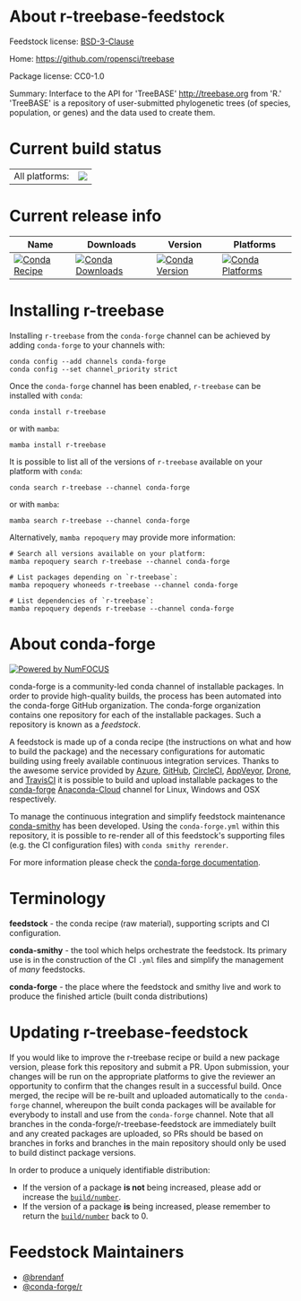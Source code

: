 About r-treebase-feedstock
==========================

Feedstock license: [BSD-3-Clause](https://github.com/conda-forge/r-treebase-feedstock/blob/main/LICENSE.txt)

Home: https://github.com/ropensci/treebase

Package license: CC0-1.0

Summary: Interface to the API for 'TreeBASE' <http://treebase.org> from 'R.' 'TreeBASE' is a repository of user-submitted phylogenetic trees (of species, population, or genes) and the data used to create them.

Current build status
====================


<table><tr><td>All platforms:</td>
    <td>
      <a href="https://dev.azure.com/conda-forge/feedstock-builds/_build/latest?definitionId=10341&branchName=main">
        <img src="https://dev.azure.com/conda-forge/feedstock-builds/_apis/build/status/r-treebase-feedstock?branchName=main">
      </a>
    </td>
  </tr>
</table>

Current release info
====================

| Name | Downloads | Version | Platforms |
| --- | --- | --- | --- |
| [![Conda Recipe](https://img.shields.io/badge/recipe-r--treebase-green.svg)](https://anaconda.org/conda-forge/r-treebase) | [![Conda Downloads](https://img.shields.io/conda/dn/conda-forge/r-treebase.svg)](https://anaconda.org/conda-forge/r-treebase) | [![Conda Version](https://img.shields.io/conda/vn/conda-forge/r-treebase.svg)](https://anaconda.org/conda-forge/r-treebase) | [![Conda Platforms](https://img.shields.io/conda/pn/conda-forge/r-treebase.svg)](https://anaconda.org/conda-forge/r-treebase) |

Installing r-treebase
=====================

Installing `r-treebase` from the `conda-forge` channel can be achieved by adding `conda-forge` to your channels with:

```
conda config --add channels conda-forge
conda config --set channel_priority strict
```

Once the `conda-forge` channel has been enabled, `r-treebase` can be installed with `conda`:

```
conda install r-treebase
```

or with `mamba`:

```
mamba install r-treebase
```

It is possible to list all of the versions of `r-treebase` available on your platform with `conda`:

```
conda search r-treebase --channel conda-forge
```

or with `mamba`:

```
mamba search r-treebase --channel conda-forge
```

Alternatively, `mamba repoquery` may provide more information:

```
# Search all versions available on your platform:
mamba repoquery search r-treebase --channel conda-forge

# List packages depending on `r-treebase`:
mamba repoquery whoneeds r-treebase --channel conda-forge

# List dependencies of `r-treebase`:
mamba repoquery depends r-treebase --channel conda-forge
```


About conda-forge
=================

[![Powered by
NumFOCUS](https://img.shields.io/badge/powered%20by-NumFOCUS-orange.svg?style=flat&colorA=E1523D&colorB=007D8A)](https://numfocus.org)

conda-forge is a community-led conda channel of installable packages.
In order to provide high-quality builds, the process has been automated into the
conda-forge GitHub organization. The conda-forge organization contains one repository
for each of the installable packages. Such a repository is known as a *feedstock*.

A feedstock is made up of a conda recipe (the instructions on what and how to build
the package) and the necessary configurations for automatic building using freely
available continuous integration services. Thanks to the awesome service provided by
[Azure](https://azure.microsoft.com/en-us/services/devops/), [GitHub](https://github.com/),
[CircleCI](https://circleci.com/), [AppVeyor](https://www.appveyor.com/),
[Drone](https://cloud.drone.io/welcome), and [TravisCI](https://travis-ci.com/)
it is possible to build and upload installable packages to the
[conda-forge](https://anaconda.org/conda-forge) [Anaconda-Cloud](https://anaconda.org/)
channel for Linux, Windows and OSX respectively.

To manage the continuous integration and simplify feedstock maintenance
[conda-smithy](https://github.com/conda-forge/conda-smithy) has been developed.
Using the ``conda-forge.yml`` within this repository, it is possible to re-render all of
this feedstock's supporting files (e.g. the CI configuration files) with ``conda smithy rerender``.

For more information please check the [conda-forge documentation](https://conda-forge.org/docs/).

Terminology
===========

**feedstock** - the conda recipe (raw material), supporting scripts and CI configuration.

**conda-smithy** - the tool which helps orchestrate the feedstock.
                   Its primary use is in the construction of the CI ``.yml`` files
                   and simplify the management of *many* feedstocks.

**conda-forge** - the place where the feedstock and smithy live and work to
                  produce the finished article (built conda distributions)


Updating r-treebase-feedstock
=============================

If you would like to improve the r-treebase recipe or build a new
package version, please fork this repository and submit a PR. Upon submission,
your changes will be run on the appropriate platforms to give the reviewer an
opportunity to confirm that the changes result in a successful build. Once
merged, the recipe will be re-built and uploaded automatically to the
`conda-forge` channel, whereupon the built conda packages will be available for
everybody to install and use from the `conda-forge` channel.
Note that all branches in the conda-forge/r-treebase-feedstock are
immediately built and any created packages are uploaded, so PRs should be based
on branches in forks and branches in the main repository should only be used to
build distinct package versions.

In order to produce a uniquely identifiable distribution:
 * If the version of a package **is not** being increased, please add or increase
   the [``build/number``](https://docs.conda.io/projects/conda-build/en/latest/resources/define-metadata.html#build-number-and-string).
 * If the version of a package **is** being increased, please remember to return
   the [``build/number``](https://docs.conda.io/projects/conda-build/en/latest/resources/define-metadata.html#build-number-and-string)
   back to 0.

Feedstock Maintainers
=====================

* [@brendanf](https://github.com/brendanf/)
* [@conda-forge/r](https://github.com/conda-forge/r/)

